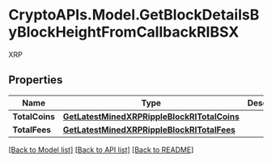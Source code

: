# CryptoAPIs.Model.GetBlockDetailsByBlockHeightFromCallbackRIBSX
XRP

## Properties

Name | Type | Description | Notes
------------ | ------------- | ------------- | -------------
**TotalCoins** | [**GetLatestMinedXRPRippleBlockRITotalCoins**](GetLatestMinedXRPRippleBlockRITotalCoins.md) |  | 
**TotalFees** | [**GetLatestMinedXRPRippleBlockRITotalFees**](GetLatestMinedXRPRippleBlockRITotalFees.md) |  | 

[[Back to Model list]](../README.md#documentation-for-models) [[Back to API list]](../README.md#documentation-for-api-endpoints) [[Back to README]](../README.md)

